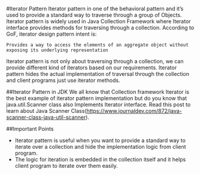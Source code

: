 #Iterator Pattern
Iterator pattern in one of the behavioral pattern and it’s used to provide a
standard way to traverse through a group of Objects. Iterator pattern is
widely used in Java Collection Framework where Iterator interface provides
methods for traversing through a collection. According to GoF, iterator
design pattern intent is:

`Provides a way to access the elements of an
aggregate object without exposing its underlying
representation`

Iterator pattern is not only about traversing through a collection, we can
provide different kind of iterators based on our requirements. Iterator pattern
hides the actual implementation of traversal through the collection and client
programs just use iterator methods.

##Iterator Pattern in JDK
We all know that Collection framework Iterator is the best example of
iterator pattern implementation but do you know that java.util.Scanner class
also Implements Iterator interface. Read this post to learn about Java
Scanner Class(https://www.journaldev.com/872/java-scanner-class-java-util-scanner).

##Important Points
- Iterator pattern is useful when you want to provide a standard way to
iterate over a collection and hide the implementation logic from client
program.
- The logic for iteration is embedded in the collection itself and it helps
client program to iterate over them easily.